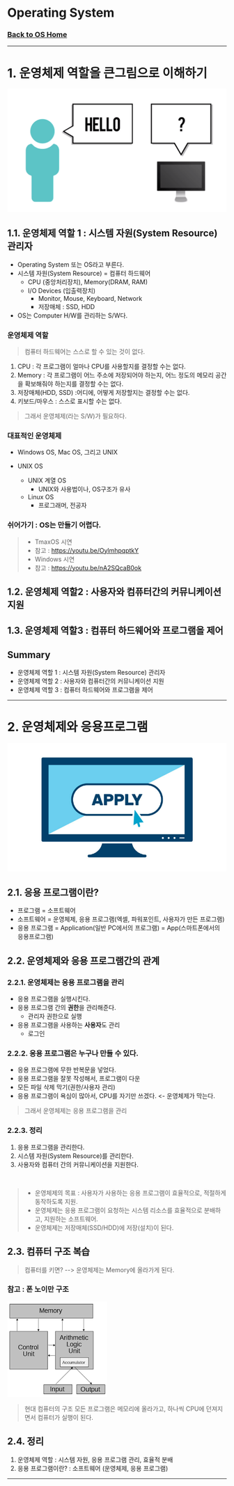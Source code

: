 # Operating System
### [Back to OS Home](https://github.com/boys-be-ambitious/TIL/tree/master/computer-science-school/Operating_system)
---

# 1. 운영체제 역할을 큰그림으로 이해하기
![os6](../../images/os_66.png)

## 1.1. 운영체제 역할 1 : 시스템 자원(System Resource) 관리자
- Operating System 또는 OS라고 부른다.
- 시스템 자원(System Resource) = 컴퓨터 하드웨어
	+ CPU (중앙처리장치), Memory(DRAM, RAM)
	+ I/O Devices (입출력장치)
		- Monitor, Mouse, Keyboard, Network
		- 저장매체 : SSD, HDD		
- OS는 Computer H/W를 관리하는 S/W다.

### 운영체제 역할
> 컴퓨터 하드웨어는 스스로 할 수 있는 것이 없다.
1. CPU : 각 프로그램이 얼마나 CPU를 사용할지를 결정할 수는 없다.
2. Memory : 각 프로그램이 어느 주소에 저장되어야 하는지, 어느 정도의 메모리 공간을 확보해줘야 하는지를 결정할 수는 없다.
3. 저장매체(HDD, SSD) :어디에, 어떻게 저장할지는 결정할 수는 없다.
4. 키보드/마우스 : 스스로 표시할 수는 없다.

> 그래서 운영체제(라는 S/W)가 필요하다.

### 대표적인 운영체제
- Windows OS, Mac OS, 그리고 UNIX

- UNIX OS
	+ UNIX 계열 OS
		- UNIX와 사용법이나, OS구조가 유사
    + Linux OS
    	- 프로그래머, 전공자
        
### 쉬어가기 : OS는 만들기 어렵다.
> - TmaxOS 시연
> - 참고 : https://youtu.be/OylmhpqptkY
> - Windows 시연
> - 참고 : https://youtu.be/nA2SQcaB0ok


## 1.2. 운영체제 역할2 : 사용자와 컴퓨터간의 커뮤니케이션 지원
## 1.3. 운영체제 역할3 : 컴퓨터 하드웨어와 프로그램을 제어

## Summary
- 운영체제 역할 1 : 시스템 자원(System Resource) 관리자
- 운영체제 역할 2 : 사용자와 컴퓨터간의 커뮤니케이션 지원
- 운영체제 역할 3 : 컴퓨터 하드웨어와 프로그램을 제어

---
# 2. 운영체제와 응용프로그램

![application](../../images/application.jpg)

## 2.1. 응용 프로그램이란?
- 프로그램 = 소프트웨어
- 소프트웨어 = 운영체제, 응용 프로그램(엑셀, 파워포인트, 사용자가 만든 프로그램)
- 응용 프로그램 = Application(일반 PC에서의 프로그램) = App(스마트폰에서의 응용프로그램)


## 2.2. 운영체제와 응용 프로그램간의 관계

### 2.2.1. 운영체제는 응용 프로그램을 관리
+ 응용 프로그램을 실행시킨다.
+ 응용 프로그램 간의 **권한**을 관리해준다.
    - 관리자 권한으로 실행
+ 응용 프로그램을 사용하는 **사용자**도 관리
    - 로그인
    
### 2.2.2. 응용 프로그램은 누구나 만들 수 있다.
+ 응용 프로그램에 무한 반복문을 넣었다.
+ 응용 프로그램을 잘못 작성해서, 프로그램이 다운
+ 모든 파일 삭제 막기(권한/사용자 관리)
+ 응용 프로그램이 욕심이 많아서, CPU를 자기만 쓰겠다. <- 운영체제가 막는다.
    
> 그래서 운영체제는 응용 프로그램을 관리 <br>

### 2.2.3. 정리
1. 응용 프로그램을 관리한다.
2. 시스템 자원(System Resource)를 관리한다.
3. 사용자와 컴퓨터 간의 커뮤니케이션을 지원한다. <br>
<br>

> - 운영체제의 목표 : 사용자가 사용하는 응용 프로그램이 효율적으로, 적절하게 동작하도록 지원.
> - 운영체제는 응용 프로그램이 요청하는 시스템 리소스를 효율적으로 분배하고, 지원하는 소프트웨어.
> - 운영체제는 저장매체(SSD/HDD)에 저장(설치)이 된다.


## 2.3. 컴퓨터 구조 복습
> 컴퓨터를 키면? --> 운영체제는 Memory에 올라가게 된다.

### 참고 : 폰 노이만 구조
![von-neumann](../../images/von-neumann.png)
> 현대 컴퓨터의 구조
> 모든 프로그램은 메모리에 올라가고, 하나씩 CPU에 던져지면서 컴퓨터가 실행이 된다.


## 2.4. 정리
1. 운영체제 역할 : 시스템 자원, 응용 프로그램 관리, 효율적 분배
2. 응용 프로그램이란? : 소프트웨어 (운영체제, 응용 프로그램)

---
